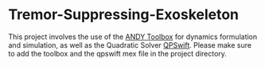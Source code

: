# Tremor-Suppressing-Exoskeleton

This project involves the use of the [ANDY Toolbox](https://github.com/JMechW/ANDY) for dynamics formulation and simulation, as well as the Quadratic Solver [QPSwift](https://github.com/qpSWIFT/qpSWIFT). Please make sure to add the toolbox and the qpswift mex file in the project directory.


